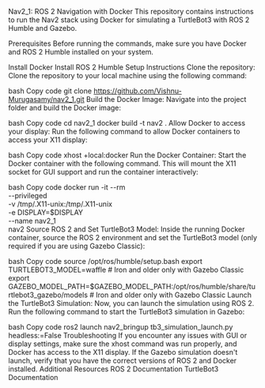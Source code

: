Nav2_1: ROS 2 Navigation with Docker
This repository contains instructions to run the Nav2 stack using Docker for simulating a TurtleBot3 with ROS 2 Humble and Gazebo.

Prerequisites
Before running the commands, make sure you have Docker and ROS 2 Humble installed on your system.

Install Docker
Install ROS 2 Humble
Setup Instructions
Clone the repository: Clone the repository to your local machine using the following command:

bash
Copy code
git clone https://github.com/Vishnu-Murugasamy/nav2_1.git
Build the Docker Image: Navigate into the project folder and build the Docker image:

bash
Copy code
cd nav2_1
docker build -t nav2 .
Allow Docker to access your display: Run the following command to allow Docker containers to access your X11 display:

bash
Copy code
xhost +local:docker
Run the Docker Container: Start the Docker container with the following command. This will mount the X11 socket for GUI support and run the container interactively:

bash
Copy code
docker run -it --rm \
  --privileged \
  -v /tmp/.X11-unix:/tmp/.X11-unix \
  -e DISPLAY=$DISPLAY \
  --name nav2_1 \
  nav2
Source ROS 2 and Set TurtleBot3 Model: Inside the running Docker container, source the ROS 2 environment and set the TurtleBot3 model (only required if you are using Gazebo Classic):

bash
Copy code
source /opt/ros/humble/setup.bash
export TURTLEBOT3_MODEL=waffle  # Iron and older only with Gazebo Classic
export GAZEBO_MODEL_PATH=$GAZEBO_MODEL_PATH:/opt/ros/humble/share/turtlebot3_gazebo/models  # Iron and older only with Gazebo Classic
Launch the TurtleBot3 Simulation: Now, you can launch the simulation using ROS 2. Run the following command to start the TurtleBot3 simulation in Gazebo:

bash
Copy code
ros2 launch nav2_bringup tb3_simulation_launch.py headless:=False
Troubleshooting
If you encounter any issues with GUI or display settings, make sure the xhost command was run properly, and Docker has access to the X11 display.
If the Gazebo simulation doesn't launch, verify that you have the correct versions of ROS 2 and Docker installed.
Additional Resources
ROS 2 Documentation
TurtleBot3 Documentation
